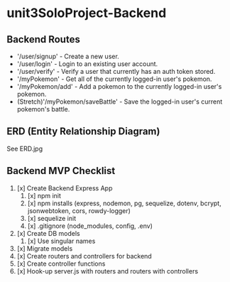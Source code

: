 # unit3SoloProject-Backend

## Backend Routes
- '/user/signup' - Create a new user.
- '/user/login' - Login to an existing user account.
- '/user/verify' - Verify a user that currently has an auth token stored.
- '/myPokemon' - Get all of the currently logged-in user's pokemon.
- '/myPokemon/add' - Add a pokemon to the currently logged-in user's pokemon.
- (Stretch)'/myPokemon/saveBattle' - Save the logged-in user's current pokemon's battle.

## ERD (Entity Relationship Diagram)
See ERD.jpg

## Backend MVP Checklist
1. [x] Create Backend Express App
    1. [x] npm init
    2. [x] npm installs (express, nodemon, pg, sequelize, dotenv, bcrypt, jsonwebtoken, cors, rowdy-logger)
    3. [x] sequelize init
    4. [x] .gitignore (node_modules, config, .env)
2. [x] Create DB models
    1. [x] Use singular names
3. [x] Migrate models
4. [x] Create routers and controllers for backend
5. [x] Create controller functions
6. [x] Hook-up server.js with routers and routers with controllers